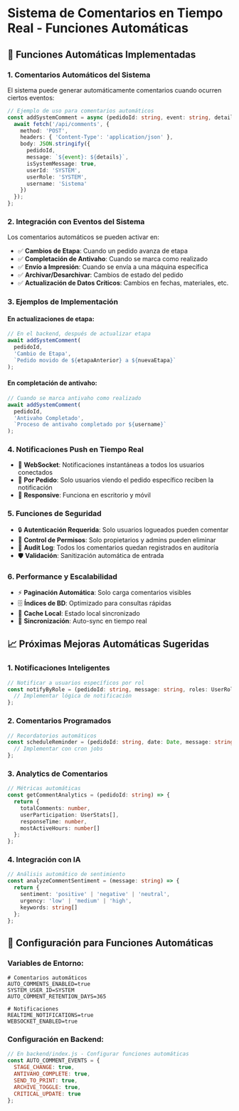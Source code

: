 # Sistema de Comentarios en Tiempo Real - Funciones Automáticas

## 🚀 Funciones Automáticas Implementadas

### **1. Comentarios Automáticos del Sistema**
El sistema puede generar automáticamente comentarios cuando ocurren ciertos eventos:

```typescript
// Ejemplo de uso para comentarios automáticos
const addSystemComment = async (pedidoId: string, event: string, details: string) => {
  await fetch('/api/comments', {
    method: 'POST',
    headers: { 'Content-Type': 'application/json' },
    body: JSON.stringify({
      pedidoId,
      message: `${event}: ${details}`,
      isSystemMessage: true,
      userId: 'SYSTEM',
      userRole: 'SYSTEM',
      username: 'Sistema'
    })
  });
};
```

### **2. Integración con Eventos del Sistema**
Los comentarios automáticos se pueden activar en:

- ✅ **Cambios de Etapa**: Cuando un pedido avanza de etapa
- ✅ **Completación de Antivaho**: Cuando se marca como realizado
- ✅ **Envío a Impresión**: Cuando se envía a una máquina específica
- ✅ **Archivar/Desarchivar**: Cambios de estado del pedido
- ✅ **Actualización de Datos Críticos**: Cambios en fechas, materiales, etc.

### **3. Ejemplos de Implementación**

#### En actualizaciones de etapa:
```typescript
// En el backend, después de actualizar etapa
await addSystemComment(
  pedidoId, 
  'Cambio de Etapa', 
  `Pedido movido de ${etapaAnterior} a ${nuevaEtapa}`
);
```

#### En completación de antivaho:
```typescript
// Cuando se marca antivaho como realizado
await addSystemComment(
  pedidoId, 
  'Antivaho Completado', 
  `Proceso de antivaho completado por ${username}`
);
```

### **4. Notificaciones Push en Tiempo Real**
- 🔔 **WebSocket**: Notificaciones instantáneas a todos los usuarios conectados
- 🎯 **Por Pedido**: Solo usuarios viendo el pedido específico reciben la notificación
- 📱 **Responsive**: Funciona en escritorio y móvil

### **5. Funciones de Seguridad**
- 🔒 **Autenticación Requerida**: Solo usuarios logueados pueden comentar
- 👤 **Control de Permisos**: Solo propietarios y admins pueden eliminar
- 📝 **Audit Log**: Todos los comentarios quedan registrados en auditoría
- 🛡️ **Validación**: Sanitización automática de entrada

### **6. Performance y Escalabilidad**
- ⚡ **Paginación Automática**: Solo carga comentarios visibles
- 🗄️ **Índices de BD**: Optimizado para consultas rápidas
- 💾 **Cache Local**: Estado local sincronizado
- 🔄 **Sincronización**: Auto-sync en tiempo real

## 📈 Próximas Mejoras Automáticas Sugeridas

### **1. Notificaciones Inteligentes**
```typescript
// Notificar a usuarios específicos por rol
const notifyByRole = (pedidoId: string, message: string, roles: UserRole[]) => {
  // Implementar lógica de notificación
};
```

### **2. Comentarios Programados**
```typescript
// Recordatorios automáticos
const scheduleReminder = (pedidoId: string, date: Date, message: string) => {
  // Implementar con cron jobs
};
```

### **3. Analytics de Comentarios**
```typescript
// Métricas automáticas
const getCommentAnalytics = (pedidoId: string) => {
  return {
    totalComments: number,
    userParticipation: UserStats[],
    responseTime: number,
    mostActiveHours: number[]
  };
};
```

### **4. Integración con IA**
```typescript
// Análisis automático de sentimiento
const analyzeCommentSentiment = (message: string) => {
  return {
    sentiment: 'positive' | 'negative' | 'neutral',
    urgency: 'low' | 'medium' | 'high',
    keywords: string[]
  };
};
```

## 🔧 Configuración para Funciones Automáticas

### Variables de Entorno:
```env
# Comentarios automáticos
AUTO_COMMENTS_ENABLED=true
SYSTEM_USER_ID=SYSTEM
AUTO_COMMENT_RETENTION_DAYS=365

# Notificaciones
REALTIME_NOTIFICATIONS=true
WEBSOCKET_ENABLED=true
```

### Configuración en Backend:
```javascript
// En backend/index.js - Configurar funciones automáticas
const AUTO_COMMENT_EVENTS = {
  STAGE_CHANGE: true,
  ANTIVAHO_COMPLETE: true,
  SEND_TO_PRINT: true,
  ARCHIVE_TOGGLE: true,
  CRITICAL_UPDATE: true
};
```